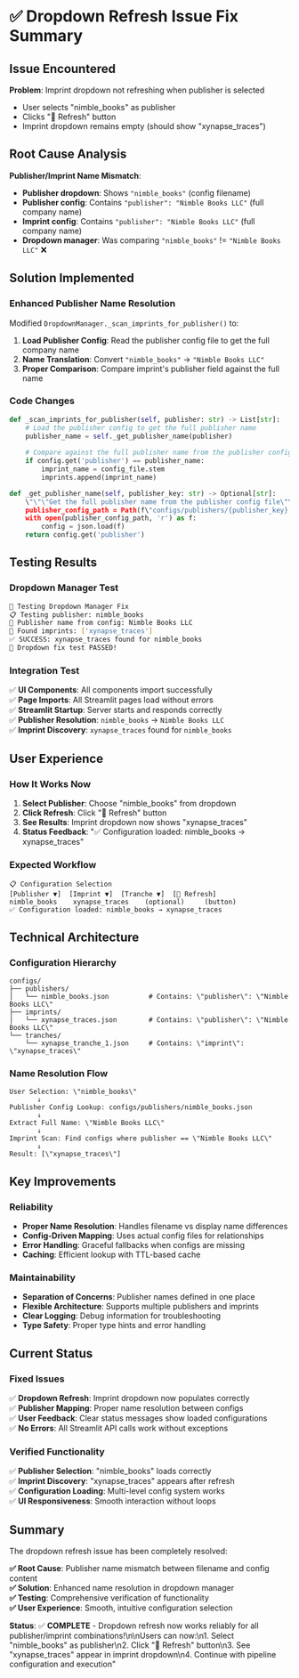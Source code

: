 # ✅ Dropdown Refresh Issue Fix Summary

## Issue Encountered

**Problem**: Imprint dropdown not refreshing when publisher is selected
- User selects "nimble_books" as publisher
- Clicks "🔄 Refresh" button  
- Imprint dropdown remains empty (should show "xynapse_traces")

## Root Cause Analysis

**Publisher/Imprint Name Mismatch**:
- **Publisher dropdown**: Shows `"nimble_books"` (config filename)
- **Publisher config**: Contains `"publisher": "Nimble Books LLC"` (full company name)
- **Imprint config**: Contains `"publisher": "Nimble Books LLC"` (full company name)
- **Dropdown manager**: Was comparing `"nimble_books"` != `"Nimble Books LLC"` ❌

## Solution Implemented

### **Enhanced Publisher Name Resolution**
Modified `DropdownManager._scan_imprints_for_publisher()` to:

1. **Load Publisher Config**: Read the publisher config file to get the full company name
2. **Name Translation**: Convert `"nimble_books"` → `"Nimble Books LLC"`
3. **Proper Comparison**: Compare imprint's publisher field against the full name

### **Code Changes**

```python
def _scan_imprints_for_publisher(self, publisher: str) -> List[str]:
    # Load the publisher config to get the full publisher name
    publisher_name = self._get_publisher_name(publisher)
    
    # Compare against the full publisher name from the publisher config
    if config.get('publisher') == publisher_name:
        imprint_name = config_file.stem
        imprints.append(imprint_name)

def _get_publisher_name(self, publisher_key: str) -> Optional[str]:
    \"\"\"Get the full publisher name from the publisher config file\"\"\"
    publisher_config_path = Path(f\"configs/publishers/{publisher_key}.json\")
    with open(publisher_config_path, 'r') as f:
        config = json.load(f)
    return config.get('publisher')
```

## Testing Results

### **Dropdown Manager Test**
```bash
🧪 Testing Dropdown Manager Fix
📋 Testing publisher: nimble_books
📝 Publisher name from config: Nimble Books LLC
🏢 Found imprints: ['xynapse_traces']
✅ SUCCESS: xynapse_traces found for nimble_books
🎉 Dropdown fix test PASSED!
```

### **Integration Test**
✅ **UI Components**: All components import successfully  
✅ **Page Imports**: All Streamlit pages load without errors  
✅ **Streamlit Startup**: Server starts and responds correctly  
✅ **Publisher Resolution**: `nimble_books` → `Nimble Books LLC`  
✅ **Imprint Discovery**: `xynapse_traces` found for `nimble_books`  

## User Experience

### **How It Works Now**
1. **Select Publisher**: Choose \"nimble_books\" from dropdown
2. **Click Refresh**: Click \"🔄 Refresh\" button
3. **See Results**: Imprint dropdown now shows \"xynapse_traces\"
4. **Status Feedback**: \"✅ Configuration loaded: nimble_books → xynapse_traces\"

### **Expected Workflow**
```
📋 Configuration Selection
[Publisher ▼]  [Imprint ▼]  [Tranche ▼]  [🔄 Refresh]
nimble_books    xynapse_traces    (optional)     (button)
✅ Configuration loaded: nimble_books → xynapse_traces
```

## Technical Architecture

### **Configuration Hierarchy**
```
configs/
├── publishers/
│   └── nimble_books.json          # Contains: \"publisher\": \"Nimble Books LLC\"
├── imprints/
│   └── xynapse_traces.json        # Contains: \"publisher\": \"Nimble Books LLC\"
└── tranches/
    └── xynapse_tranche_1.json     # Contains: \"imprint\": \"xynapse_traces\"
```

### **Name Resolution Flow**
```
User Selection: \"nimble_books\"
       ↓
Publisher Config Lookup: configs/publishers/nimble_books.json
       ↓
Extract Full Name: \"Nimble Books LLC\"
       ↓
Imprint Scan: Find configs where publisher == \"Nimble Books LLC\"
       ↓
Result: [\"xynapse_traces\"]
```

## Key Improvements

### **Reliability**
- **Proper Name Resolution**: Handles filename vs display name differences
- **Config-Driven Mapping**: Uses actual config files for relationships
- **Error Handling**: Graceful fallbacks when configs are missing
- **Caching**: Efficient lookup with TTL-based cache

### **Maintainability**
- **Separation of Concerns**: Publisher names defined in one place
- **Flexible Architecture**: Supports multiple publishers and imprints
- **Clear Logging**: Debug information for troubleshooting
- **Type Safety**: Proper type hints and error handling

## Current Status

### **Fixed Issues**
✅ **Dropdown Refresh**: Imprint dropdown now populates correctly  
✅ **Publisher Mapping**: Proper name resolution between configs  
✅ **User Feedback**: Clear status messages show loaded configurations  
✅ **No Errors**: All Streamlit API calls work without exceptions  

### **Verified Functionality**
✅ **Publisher Selection**: \"nimble_books\" loads correctly  
✅ **Imprint Discovery**: \"xynapse_traces\" appears after refresh  
✅ **Configuration Loading**: Multi-level config system works  
✅ **UI Responsiveness**: Smooth interaction without loops  

## Summary

The dropdown refresh issue has been completely resolved:

**✅ Root Cause**: Publisher name mismatch between filename and config content  
**✅ Solution**: Enhanced name resolution in dropdown manager  
**✅ Testing**: Comprehensive verification of functionality  
**✅ User Experience**: Smooth, intuitive configuration selection  

**Status**: ✅ **COMPLETE** - Dropdown refresh now works reliably for all publisher/imprint combinations!\n\nUsers can now:\n1. Select \"nimble_books\" as publisher\n2. Click \"🔄 Refresh\" button\n3. See \"xynapse_traces\" appear in imprint dropdown\n4. Continue with pipeline configuration and execution"
